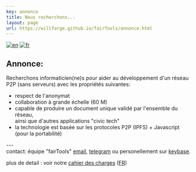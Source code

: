 ```yaml
---
key: annonce
title: Nous recherchons...
layout: page
url: https://willforge.github.io/fairTools/annonce.html
---
```

[![en](https://gateway.ipfs.io/ipfs/QmSP7BWXz5un8bLyp57TeMiAA1foKNTJXenRP6BSLAtX77)](https://translate.google.com/translate?sl=auto&tl=en&u=https%3A%2F%2Fwillforge.github.io%2FfairTools%2Fannonce.html)
[![fr](https://gateway.ipfs.io/ipfs/QmSrXHypiEB4xfyFTnKoVfCMD6B6GLnFRQt7EKaYEhXXYQ)](https://translate.google.com/translate?sl=auto&tl=fr&u=https%3A%2F%2Fwillforge.github.io%2FfairTools%2Fannonce.html)

## Annonce:

 Recherchons informaticien(ne)s pour aider
 au développement d'un réseau P2P (sans serveurs) avec les propriétés suivantes:

 - respect de l'anonymat
 - collaboration à grande échelle (60&nbsp;M)
 - capable de produire un document unique validé par l'ensemble du réseau,
   <br>ainsi que d'autres applications "civic tech"
 - la technologie est basée sur les protocoles P2P (IPFS) + Javascript (pour la portabilité)


---<br>
  contact: équipe "fairTools"
      [email](mailto:fairfriends@protonmail.com), [telegram](https://t.me/distributedbrain)
      ou personellement sur [keybase](https://keybase.io/michel47).

  plus de detail : voir notre [cahier des charges][1] ([FR][2])


[1]: https://willforge.github.io/fairTools/reveal-slides.html
[2]: https://translate.google.com/translate?sl=auto&tl=fr&u=https%3A%2F%2Fwillforge.github.io%2FfairTools%2Freveal-slides.html

<!--
      [keybase](https://keybase.io/team/distributedbrain)
      [git](https://github.com/willforge/fairTools).
-->
  




